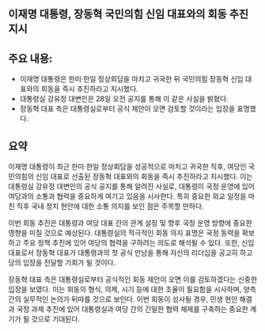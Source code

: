 ## 이재명 대통령, 장동혁 국민의힘 신임 대표와의 회동 추진 지시

## 주요 내용:
*   이재명 대통령은 한미·한일 정상회담을 마치고 귀국한 뒤 국민의힘 장동혁 신임 대표와의 회동을 즉시 추진하라고 지시했다.
*   대통령실 강유정 대변인은 28일 오전 공지를 통해 이 같은 사실을 밝혔다.
*   장동혁 대표 측은 대통령실로부터 공식 제안이 오면 검토할 것이라는 입장을 표명했다.

## 요약

이재명 대통령이 최근 한미·한일 정상회담을 성공적으로 마치고 귀국한 직후, 여당인 국민의힘의 신임 대표로 선출된 장동혁 대표와의 회동을 즉시 추진하라고 지시했다. 이는 대통령실 강유정 대변인의 공식 공지를 통해 알려진 사실로, 대통령이 국정 운영에 있어 여당과의 소통과 협력을 중요하게 여기고 있음을 시사한다. 특히 중요한 외교 일정을 마친 직후 국내 정치 현안에 대한 소통 의지를 보인 점은 주목할 만하다.

이번 회동 추진은 대통령과 여당 대표 간의 관계 설정 및 향후 국정 운영 방향에 중요한 영향을 미칠 것으로 예상된다. 대통령실의 적극적인 회동 의지 표명은 국정 동력을 확보하고 주요 정책 추진에 있어 여당의 협력을 구하려는 의도로 해석될 수 있다. 또한, 신임 대표로서 장동혁 대표가 대통령과의 첫 공식 만남을 통해 자신의 리더십을 공고히 하고 당의 입장을 전달할 기회가 될 것이다.

장동혁 대표 측은 대통령실로부터 공식적인 회동 제안이 오면 이를 검토하겠다는 신중한 입장을 보였다. 이는 회동의 형식, 의제, 시기 등에 대한 조율이 필요함을 시사하며, 양측 간의 실무적인 논의가 뒤따를 것으로 보인다. 이번 회동이 성사될 경우, 민생 현안 해결과 국정 과제 추진에 있어 대통령실과 여당 간의 긴밀한 협력 체제를 구축하는 중요한 계기가 될 것으로 기대된다.